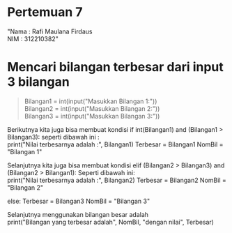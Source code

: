 # Pertemuan 7
"Nama : Rafi Maulana Firdaus  
NIM  : 312210382"

# Mencari bilangan terbesar dari input 3 bilangan
> Bilangan1 = int(input("Masukkan Bilangan 1:"))    
> Bilangan2 = int(input("Masukkan Bilangan 2:"))  
> Bilangan3 = int(input("Masukkan Bilangan 3:"))   

Berikutnya kita juga bisa membuat kondisi if int(Bilangan1) and (Bilangan1 > Bilangan3): seperti dibawah ini :  
print("Nilai terbesarnya adalah :", Bilangan1) Terbesar = Bilangan1 NomBil = "Bilangan 1"  

Selanjutnya kita juga bisa membuat kondisi elif (Bilangan2 > Bilangan3) and (Bilangan2 > Bilangan1): Seperti dibawah ini:  
print("Nilai terbesarnya adalah :", Bilangan2) Terbesar = Bilangan2 NomBil = "Bilangan 2"  

else: Terbesar = Bilangan3 NomBil = "Bilangan 3"  

Selanjutnya menggunakan bilangan besar adalah  
print("Bilangan yang terbesar adalah", NomBil, "dengan nilai", Terbesar)  
